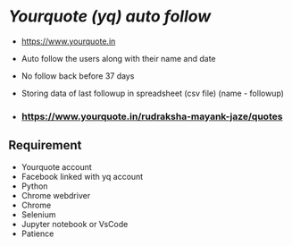 # _Yourquote (yq) auto follow_
- https://www.yourquote.in
- Auto follow the users along with their name and date
- No follow back before 37 days
- Storing data of last followup in spreadsheet (csv file) (name - followup)
  
- ### https://www.yourquote.in/rudraksha-mayank-jaze/quotes
## Requirement
- Yourquote account
- Facebook linked with yq account
- Python
- Chrome webdriver
- Chrome
- Selenium
- Jupyter notebook or VsCode
- Patience
  